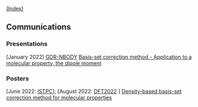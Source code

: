 [(Index)](https://dtraore97.github.io/)
## Communications

### Presentations
[January 2022] [GDR-NBODY](https://lcpq.github.io/gdr_nbody_2021/) [Basis-set correction method - Application to a molecular property, the dipole moment](https://github.com/dtraore97/dtraore97.github.io/files/8917809/traore.pdf)


### Posters
[June 2022: [ISTPC](https://quantique.u-strasbg.fr/ISTPC/)]; [August 2022: [DFT2022](https://www.dft2022.be/) ] [Density-based basis-set correction method for molecular properties](https://github.com/dtraore97/dtraore97.github.io/files/8917784/diata_traore_poster_2022.pdf)
